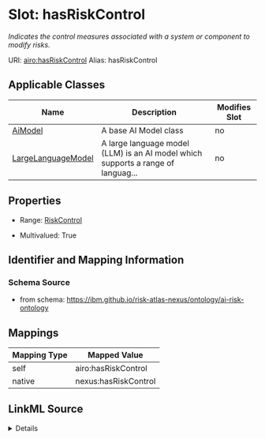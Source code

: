 

# Slot: hasRiskControl


_Indicates the control measures associated with a system or component to modify risks._





URI: [airo:hasRiskControl](https://w3id.org/airo#hasRiskControl)
Alias: hasRiskControl

<!-- no inheritance hierarchy -->





## Applicable Classes

| Name | Description | Modifies Slot |
| --- | --- | --- |
| [AiModel](AiModel.md) | A base AI Model class |  no  |
| [LargeLanguageModel](LargeLanguageModel.md) | A large language model (LLM) is an AI model which supports a range of languag... |  no  |







## Properties

* Range: [RiskControl](RiskControl.md)

* Multivalued: True





## Identifier and Mapping Information







### Schema Source


* from schema: https://ibm.github.io/risk-atlas-nexus/ontology/ai-risk-ontology




## Mappings

| Mapping Type | Mapped Value |
| ---  | ---  |
| self | airo:hasRiskControl |
| native | nexus:hasRiskControl |




## LinkML Source

<details>
```yaml
name: hasRiskControl
description: Indicates the control measures associated with a system or component
  to modify risks.
from_schema: https://ibm.github.io/risk-atlas-nexus/ontology/ai-risk-ontology
rank: 1000
slot_uri: airo:hasRiskControl
alias: hasRiskControl
domain_of:
- AiModel
range: RiskControl
multivalued: true

```
</details>
